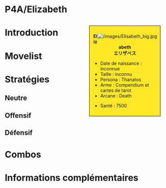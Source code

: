 # P4A/Elizabeth

<div style="float:right; border: 1px black solid; background-color: #FEE727; width: 40%; margin:15px; padding:10px">
<div style="float:right">

![](/images/Elisabeth_big.jpg "/images/Elisabeth_big.jpg")

</div>
<div>
<center>

**Elizabeth**  
**エリザベス**  
  

</center>

- Date de naissance : inconnue
- Taille : inconnu
- Persona : Thanatos
- Arme : Compendium et cartes de tarot
- Arcane : Death

<!-- -->

- Santé : 7500

</div>
</div>

# Introduction

# Movelist

# Stratégies

## Neutre

## Offensif

## Défensif

# Combos

# Informations complémentaires
